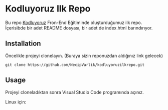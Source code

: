 # Kodluyoruz Ilk Repo
Bu repo [Kodluyoruz](https://www.kodluyoruz.org/) Fron-End Eğitiminde oluşturduğumuz ilk repo. İçerisibde bir adet README dosyası, bir adet de index.html barındırıyor.

## Installation 
Öncelikle projeyi clonelayın. (Buraya sizin reponuzdan aldığınız link gelecek)
```
git clone https://github.com/NecipVarlik/kodluyoruzilkrepo.git
```

## Usage 
Projeyi cloneladıktan sonra Visual Studio Code programında açınız.

Linux için: